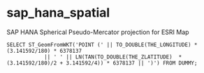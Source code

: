 # sap_hana_spatial
SAP HANA Spherical Pseudo-Mercator projection for ESRI Map

```
SELECT ST_GeomFromWKT('POINT (' || TO_DOUBLE(THE_LONGITUDE) * (3.141592/180) * 6378137 
			|| ' ' || LN(TAN(TO_DOUBLE(THE_ZLATITUDE)  * (3.141592/180)/2 + 3.141592/4)) * 6378137 || ')') FROM DUMMY;
```
